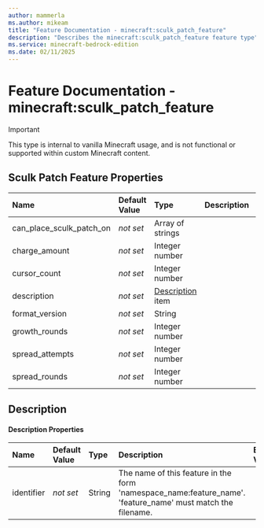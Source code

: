 ```yaml
---
author: mammerla
ms.author: mikeam
title: "Feature Documentation - minecraft:sculk_patch_feature"
description: "Describes the minecraft:sculk_patch_feature feature type"
ms.service: minecraft-bedrock-edition
ms.date: 02/11/2025 
---
```


# Feature Documentation - minecraft:sculk_patch_feature

> [!IMPORTANT]
> This type is internal to vanilla Minecraft usage, and is not functional or supported within custom Minecraft content.


## Sculk Patch Feature Properties

|Name       |Default Value |Type |Description |Example Values |
|:----------|:-------------|:----|:-----------|:------------- |
| can_place_sculk_patch_on | *not set* | Array of strings |  |  | 
| charge_amount | *not set* | Integer number |  |  | 
| cursor_count | *not set* | Integer number |  |  | 
| description | *not set* | [Description](#description) item |  |  | 
| format_version | *not set* | String |  |  | 
| growth_rounds | *not set* | Integer number |  |  | 
| spread_attempts | *not set* | Integer number |  |  | 
| spread_rounds | *not set* | Integer number |  |  | 

## Description

#### Description Properties

|Name       |Default Value |Type |Description |Example Values |
|:----------|:-------------|:----|:-----------|:------------- |
| identifier | *not set* | String | The name of this feature in the form 'namespace_name:feature_name'. 'feature_name' must match the filename. |  | 